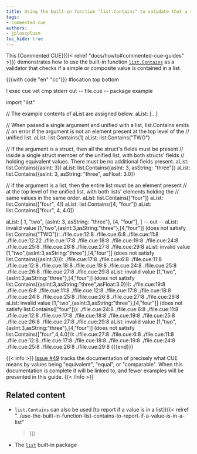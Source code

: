 ```yaml
---
title: Using the built-in function "list.Contains" to validate that a value is in a list
tags:
- commented cue
authors:
- jpluscplusm
toc_hide: true
---
```


This [Commented CUE]({{< relref "docs/howto#commented-cue-guides" >}})
demonstrates how to use the built-in function
[`list.Contains`](https://pkg.go.dev/cuelang.org/go/pkg/list#Contains)
as a validator that checks if a simple or composite value is contained in a
list.

{{{with code "en" "cc"}}}
#location top bottom

! exec cue vet
cmp stderr out
-- file.cue --
package example

import "list"

// The example contents of aList are assigned below.
aList: [...]

// When passed a single argument and unified with a list, list.Contains emits
// an error if the argument is not an element present at the top level of the
// unified list.
aList: list.Contains(1)
aList: list.Contains("TWO")

// If the argument is a struct, then all the struct's fields must be present
// inside a single struct member of the unified list, with both structs' fields
// holding equivalent values. There must be no additional fields present.
aList: list.Contains({asInt: 3})
aList: list.Contains({asInt: 3, asString: "three"})
aList: list.Contains({asInt: 3, asString: "three", asFloat: 3.0})

// If the argument is a list, then the entire list must be an element present
// at the top level of the unified list, with both lists' elements holding the
// same values in the same order.
aList: list.Contains(["four"])
aList: list.Contains(["four", 4])
aList: list.Contains([4, "four"])
aList: list.Contains(["four", 4, 4.0])

aList: [
	1, "two",
	{asInt: 3, asString: "three"},
	[4, "four"],
]
-- out --
aList: invalid value [1,"two",{asInt:3,asString:"three"},[4,"four"]] (does not satisfy list.Contains("TWO")):
    ./file.cue:12:8
    ./file.cue:6:8
    ./file.cue:11:8
    ./file.cue:12:22
    ./file.cue:17:8
    ./file.cue:18:8
    ./file.cue:19:8
    ./file.cue:24:8
    ./file.cue:25:8
    ./file.cue:26:8
    ./file.cue:27:8
    ./file.cue:29:8
aList: invalid value [1,"two",{asInt:3,asString:"three"},[4,"four"]] (does not satisfy list.Contains({asInt:3})):
    ./file.cue:17:8
    ./file.cue:6:8
    ./file.cue:11:8
    ./file.cue:12:8
    ./file.cue:18:8
    ./file.cue:19:8
    ./file.cue:24:8
    ./file.cue:25:8
    ./file.cue:26:8
    ./file.cue:27:8
    ./file.cue:29:8
aList: invalid value [1,"two",{asInt:3,asString:"three"},[4,"four"]] (does not satisfy list.Contains({asInt:3,asString:"three",asFloat:3.0})):
    ./file.cue:19:8
    ./file.cue:6:8
    ./file.cue:11:8
    ./file.cue:12:8
    ./file.cue:17:8
    ./file.cue:18:8
    ./file.cue:24:8
    ./file.cue:25:8
    ./file.cue:26:8
    ./file.cue:27:8
    ./file.cue:29:8
aList: invalid value [1,"two",{asInt:3,asString:"three"},[4,"four"]] (does not satisfy list.Contains(["four"])):
    ./file.cue:24:8
    ./file.cue:6:8
    ./file.cue:11:8
    ./file.cue:12:8
    ./file.cue:17:8
    ./file.cue:18:8
    ./file.cue:19:8
    ./file.cue:25:8
    ./file.cue:26:8
    ./file.cue:27:8
    ./file.cue:29:8
aList: invalid value [1,"two",{asInt:3,asString:"three"},[4,"four"]] (does not satisfy list.Contains(["four",4,4.0])):
    ./file.cue:27:8
    ./file.cue:6:8
    ./file.cue:11:8
    ./file.cue:12:8
    ./file.cue:17:8
    ./file.cue:18:8
    ./file.cue:19:8
    ./file.cue:24:8
    ./file.cue:25:8
    ./file.cue:26:8
    ./file.cue:29:8
{{{end}}}

{{< info >}}
[Issue #49](https://github.com/cue-lang/docs-and-content/issues/49) tracks the
documentation of precisely what CUE means by values being "equivalent",
"equal", or "comparable". When this documentation is complete it will be linked
to, and fewer examples will be presented in this guide.
{{< /info >}}

## Related content

- `list.Contains` can also be used
  [to report if a value is in a list]({{< relref
    "../use-the-built-in-function-list-contains-to-report-if-a-value-is-in-a-list"
  >}})
- The [`list`](https://pkg.go.dev/cuelang.org/go/pkg/list) built-in package
